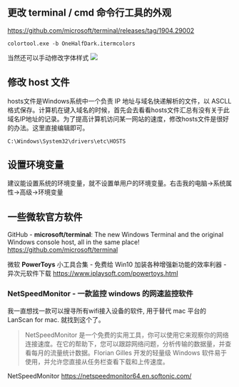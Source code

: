 ## 更改 terminal / cmd 命令行工具的外观

https://github.com/microsoft/terminal/releases/tag/1904.29002

```
colortool.exe -b OneHalfDark.itermcolors
```

当然还可以手动修改字体样式
![](https://upload-images.jianshu.io/upload_images/1662509-f9abf4fd3ff1da3d.png?imageMogr2/auto-orient/strip%7CimageView2/2/w/1240)

## 修改 host 文件

hosts文件是Windows系统中一个负责 IP 地址与域名快递解析的文件，以 ASCLL 格式保存。计算机在键入域名的时候，首先会去看看hosts文件汇总有没有关于此域名IP地址的记录。为了提高计算机访问某一网站的速度，修改hosts文件是很好的办法。这里直接编辑即可。

```
C:\Windows\System32\drivers\etc\HOSTS
```

## 设置环境变量

建议能设置系统的环境变量，就不设置单用户的环境变量。右击我的电脑->系统属性->高级->环境变量

## 一些微软官方软件

GitHub - **microsoft/terminal**: The new Windows Terminal and the original Windows console host, all in the same place!
https://github.com/microsoft/terminal

微软 **PowerToys** 小工具合集 - 免费给 Win10 加装各种增强新功能的效率利器 - 异次元软件下载
https://www.iplaysoft.com/powertoys.html

### NetSpeedMonitor - 一款监控 windows 的网速监控软件

我一直想找一款可以搜寻所有wifi接入设备的软件, 用于替代 mac 平台的 LanScan for mac. 就找到这个了。

> NetSpeedMonitor 是一个免费的实用工具，你可以使用它来观察你的网络连接速度。在它的帮助下，您可以跟踪网络问题，分析传输的数据量，并查看每月的流量统计数据。Florian Gilles 开发的轻量级 Windows 软件易于使用，并允许您直接从任务栏查看下载和上传速度。

NetSpeedMonitor
https://netspeedmonitor64.en.softonic.com/
